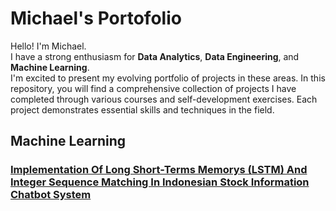# Michael's Portofolio
Hello! I'm Michael. <br>
I have a strong enthusiasm for __Data Analytics__, __Data Engineering__, and __Machine Learning__. <br>
I'm excited to present my evolving portfolio of projects in these areas. In this repository, you will find a comprehensive collection of projects I have completed through various courses and self-development exercises. Each project demonstrates essential skills and techniques in the field.
##  Machine Learning
### [Implementation Of Long Short-Terms Memorys (LSTM) And Integer Sequence Matching In Indonesian Stock Information Chatbot System]()

